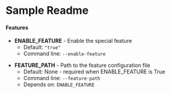 # Sample Readme

<!-- BEGIN_GENERATED_OPTIONS -->
#### Features

- **ENABLE_FEATURE** - Enable the special feature
  - Default: `"true"`
  - Command line: `--enable-feature`

* **FEATURE_PATH** - Path to the feature configuration file
  - Default: None - required when ENABLE_FEATURE is True
  - Command line: `--feature-path`
  - Depends on: `ENABLE_FEATURE`


<!-- END_GENERATED_OPTIONS -->